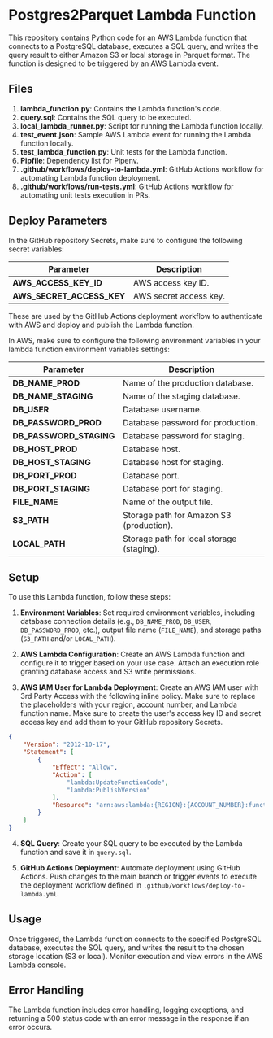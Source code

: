 # Postgres2Parquet Lambda Function

This repository contains Python code for an AWS Lambda function that connects to a PostgreSQL database, executes a SQL query, and writes the query result to either Amazon S3 or local storage in Parquet format. The function is designed to be triggered by an AWS Lambda event.

## Files

1. **lambda_function.py**: Contains the Lambda function's code.
2. **query.sql**: Contains the SQL query to be executed.
3. **local_lambda_runner.py**: Script for running the Lambda function locally.
4. **test_event.json**: Sample AWS Lambda event for running the Lambda function locally.
5. **test_lambda_function.py**: Unit tests for the Lambda function.
6. **Pipfile**: Dependency list for Pipenv.
7. **.github/workflows/deploy-to-lambda.yml**: GitHub Actions workflow for automating Lambda function deployment.
8. **.github/workflows/run-tests.yml**: GitHub Actions workflow for automating unit tests execution in PRs.

## Deploy Parameters

In the GitHub repository Secrets, make sure to configure the following secret variables:

| Parameter           | Description                                      |
|---------------------|--------------------------------------------------|
| **AWS_ACCESS_KEY_ID**| AWS access key ID.                               |
| **AWS_SECRET_ACCESS_KEY**| AWS secret access key.                        |

These are used by the GitHub Actions deployment workflow to authenticate with AWS and deploy and publish the Lambda function.

In AWS, make sure to configure the following environment variables in your lambda function environment variables settings:

| Parameter           | Description                                      |
|---------------------|--------------------------------------------------|
| **DB_NAME_PROD**    | Name of the production database.                |
| **DB_NAME_STAGING** | Name of the staging database.                   |
| **DB_USER**         | Database username.                               |
| **DB_PASSWORD_PROD**| Database password for production.               |
| **DB_PASSWORD_STAGING**| Database password for staging.               |
| **DB_HOST_PROD**    | Database host.                                   |
| **DB_HOST_STAGING** | Database host for staging.                      |
| **DB_PORT_PROD**    | Database port.                                   |
| **DB_PORT_STAGING** | Database port for staging.                      |
| **FILE_NAME**       | Name of the output file.                         |
| **S3_PATH**         | Storage path for Amazon S3 (production).        |
| **LOCAL_PATH**      | Storage path for local storage (staging).       |

## Setup

To use this Lambda function, follow these steps:

1. **Environment Variables**: Set required environment variables, including database connection details (e.g., `DB_NAME_PROD`, `DB_USER`, `DB_PASSWORD_PROD`, etc.), output file name (`FILE_NAME`), and storage paths (`S3_PATH` and/or `LOCAL_PATH`).


2. **AWS Lambda Configuration**: Create an AWS Lambda function and configure it to trigger based on your use case. Attach an execution role granting database access and S3 write permissions.


3. **AWS IAM User for Lambda Deployment**: Create an AWS IAM user with 3rd Party Access with the following inline policy. Make sure to replace the placeholders with your region, account number, and Lambda function name.     Make sure to create the user's access key ID and secret access key and add them to your GitHub repository Secrets.

```JSON
{
	"Version": "2012-10-17",
	"Statement": [
		{
			"Effect": "Allow",
			"Action": [
				"lambda:UpdateFunctionCode",
				"lambda:PublishVersion"
			],
			"Resource": "arn:aws:lambda:{REGION}:{ACCOUNT_NUMBER}:function:{LAMBDA_FUNCTION_NAME}"
		}
	]
}
```


4. **SQL Query**: Create your SQL query to be executed by the Lambda function and save it in `query.sql`.


5. **GitHub Actions Deployment**: Automate deployment using GitHub Actions. Push changes to the main branch or trigger events to execute the deployment workflow defined in `.github/workflows/deploy-to-lambda.yml`.

## Usage

Once triggered, the Lambda function connects to the specified PostgreSQL database, executes the SQL query, and writes the result to the chosen storage location (S3 or local). Monitor execution and view errors in the AWS Lambda console.

## Error Handling

The Lambda function includes error handling, logging exceptions, and returning a 500 status code with an error message in the response if an error occurs.
